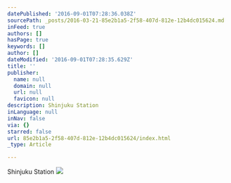 ```yaml
---
datePublished: '2016-09-01T07:28:36.038Z'
sourcePath: _posts/2016-03-21-85e2b1a5-2f58-407d-812e-12b4dc015624.md
inFeed: true
authors: []
hasPage: true
keywords: []
author: []
dateModified: '2016-09-01T07:28:35.629Z'
title: ''
publisher:
  name: null
  domain: null
  url: null
  favicon: null
description: Shinjuku Station
inLanguage: null
inNav: false
via: {}
starred: false
url: 85e2b1a5-2f58-407d-812e-12b4dc015624/index.html
_type: Article

---
```

Shinjuku Station
![](https://s3-us-west-2.amazonaws.com/the-grid-img/p/4e98aed9fcc85e98477fb04e30c4c01ddc260e22.jpg)